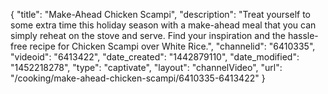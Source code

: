 {
    "title": "Make-Ahead Chicken Scampi",
    "description": "Treat yourself to some extra time this holiday season with a make-ahead meal that you can simply reheat on the stove and serve. Find your inspiration and the hassle-free recipe for Chicken Scampi over White Rice.",
    "channelid": "6410335",
    "videoid": "6413422",
    "date_created": "1442879110",
    "date_modified": "1452218278",
    "type": "captivate",
    "layout": "channelVideo",
    "url": "\/cooking\/make-ahead-chicken-scampi\/6410335-6413422"
}